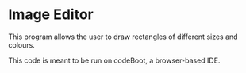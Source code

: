 # Image Editor

This program allows the user to draw rectangles of different sizes and colours.

This code is meant to be run on codeBoot, a browser-based IDE.
